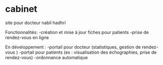 # cabinet
site pour docteur nabil hadhri 



Fonctionnalités: 
-création et mise à jour fiches pour patients
-prise de rendez-vous en ligne 

En développement : 
-portail pour docteur (statistiques, gestion de rendez-vous )
-portail pour patients (ex : visualisation des échographies, prise de rendez-vous) 
-ordonnance automatique 
